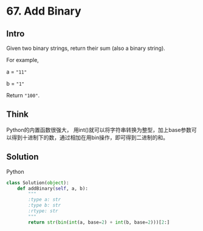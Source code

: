 # 67. Add Binary

## Intro

Given two binary strings, return their sum (also a binary string).

For example,

a = `"11"`

b = `"1"`

Return `"100"`.

## Think

Python的内置函数很强大， 用int()就可以将字符串转换为整型，加上base参数可以得到十进制下的数，通过相加在用bin操作，即可得到二进制的和。

## Solution

Python
 
```python
class Solution(object):
    def addBinary(self, a, b):
        """
        :type a: str
        :type b: str
        :rtype: str
        """
        return str(bin(int(a, base=2) + int(b, base=2)))[2:]
```